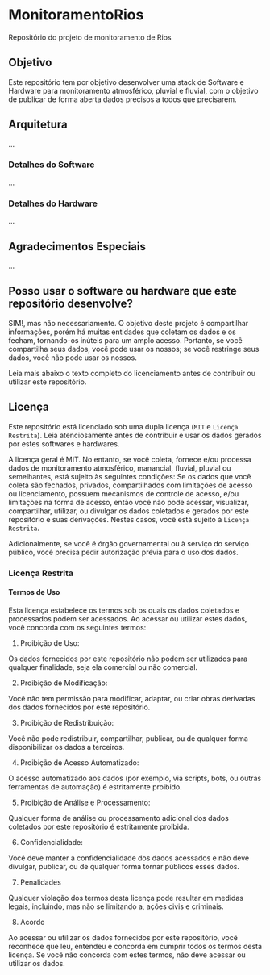 # MonitoramentoRios

Repositório do projeto de monitoramento de Rios

## Objetivo

Este repositório tem por objetivo desenvolver uma stack de Software e Hardware para monitoramento atmosférico, pluvial e fluvial, com o objetivo de publicar de forma aberta dados precisos a todos que precisarem.

## Arquitetura

...

### Detalhes do Software

...

### Detalhes do Hardware

...

## Agradecimentos Especiais

...

## Posso usar o software ou hardware que este repositório desenvolve?

SIM!, mas não necessariamente.
O objetivo deste projeto é compartilhar informações, porém há muitas entidades que coletam os dados e os fecham, tornando-os inúteis para um amplo acesso.
Portanto, se você compartilha seus dados, você pode usar os nossos; se você restringe seus dados, você não pode usar os nossos.

Leia mais abaixo o texto completo do licenciamento antes de contribuir ou utilizar este repositório.

## Licença

Este repositório está licenciado sob uma dupla licença (`MIT` e `Licença Restrita`). Leia atenciosamente antes de contribuir e usar os dados gerados por estes softwares e hardwares.

A licença geral é MIT. No entanto, se você coleta, fornece e/ou processa dados de monitoramento atmosférico, manancial, fluvial, pluvial ou semelhantes, está sujeito às seguintes condições: Se os dados que você coleta são fechados, privados, compartilhados com limitações de acesso ou licenciamento, possuem mecanismos de controle de acesso, e/ou limitações na forma de acesso, então você não pode acessar, visualizar, compartilhar, utilizar, ou divulgar os dados coletados e gerados por este repositório e suas derivações. Nestes casos, você está sujeito à `Licença Restrita`.

Adicionalmente, se você é órgão governamental ou à serviço do serviço público, você precisa pedir autorização prévia para o uso dos dados.

### Licença Restrita

#### Termos de Uso
Esta licença estabelece os termos sob os quais os dados coletados e processados  podem ser acessados. Ao acessar ou utilizar estes dados, você concorda com os seguintes termos:

1. Proibição de Uso:

Os dados fornecidos por este repositório não podem ser utilizados para qualquer finalidade, seja ela comercial ou não comercial.

2. Proibição de Modificação:

Você não tem permissão para modificar, adaptar, ou criar obras derivadas dos dados fornecidos por este repositório.

3. Proibição de Redistribuição:

Você não pode redistribuir, compartilhar, publicar, ou de qualquer forma disponibilizar os dados a terceiros.

4. Proibição de Acesso Automatizado:

O acesso automatizado aos dados (por exemplo, via scripts, bots, ou outras ferramentas de automação) é estritamente proibido.

5. Proibição de Análise e Processamento:

Qualquer forma de análise ou processamento adicional dos dados coletados por este repositório é estritamente proibida.

6. Confidencialidade:

Você deve manter a confidencialidade dos dados acessados e não deve divulgar, publicar, ou de qualquer forma tornar públicos esses dados.

7. Penalidades

Qualquer violação dos termos desta licença pode resultar em medidas legais, incluindo, mas não se limitando a, ações civis e criminais.

8. Acordo

Ao acessar ou utilizar os dados fornecidos por este repositório, você reconhece que leu, entendeu e concorda em cumprir todos os termos desta licença. Se você não concorda com estes termos, não deve acessar ou utilizar os dados.
